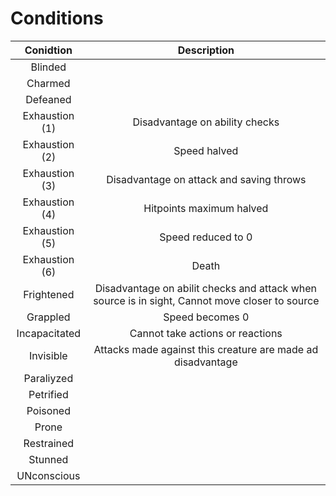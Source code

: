 # Conditions

| Conidtion | Description |
| :-: | :-: |
| Blinded | |
| Charmed | |
| Defeaned | |
| Exhaustion (1) | Disadvantage on ability checks |
| Exhaustion (2) | Speed halved |
| Exhaustion (3) | Disadvantage on attack and saving throws |
| Exhaustion (4) | Hitpoints maximum halved |
| Exhaustion (5) | Speed reduced to 0 |
| Exhaustion (6) | Death |
| Frightened | Disadvantage on abilit checks and attack when source is in sight, Cannot move closer to source |
| Grappled | Speed becomes 0 |
| Incapacitated | Cannot take actions or reactions |
| Invisible | Attacks made against this creature are made ad disadvantage |
| Paraliyzed | |
| Petrified | |
| Poisoned | |
| Prone | |
| Restrained | |
| Stunned | |
| UNconscious | |